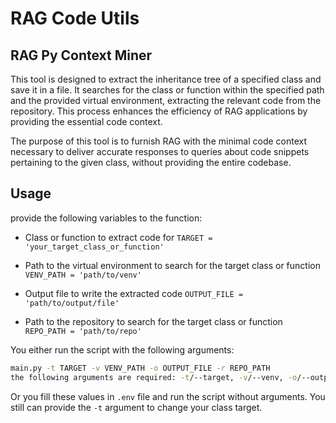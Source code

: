 # RAG Code Utils

## RAG Py Context Miner

This tool is designed to extract the inheritance tree of a specified class and save it in a file. It searches for the class or function within the specified path and the provided virtual environment, extracting the relevant code from the repository. This process enhances the efficiency of RAG applications by providing the essential code context.

The purpose of this tool is to furnish RAG with the minimal code context necessary to deliver accurate responses to queries about code snippets pertaining to the given class, without providing the entire codebase.

## Usage

provide the following variables to the function:

* Class or function to extract code for
`TARGET = 'your_target_class_or_function'`

* Path to the virtual environment to search for the target class or function
`VENV_PATH = 'path/to/venv'`

* Output file to write the extracted code
`OUTPUT_FILE = 'path/to/output/file'`

* Path to the repository to search for the target class or function
`REPO_PATH = 'path/to/repo'`

You either run the script with the following arguments:

```bash
main.py -t TARGET -v VENV_PATH -o OUTPUT_FILE -r REPO_PATH
the following arguments are required: -t/--target, -v/--venv, -o/--output, -r/--repo
```

Or you fill these values in `.env` file and run the script without arguments.
You still can provide the `-t` argument to change your class target.
